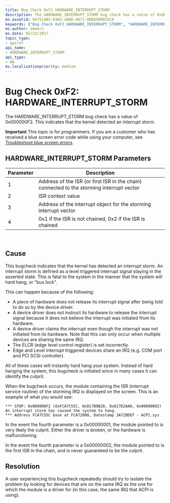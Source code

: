 ```yaml
---
title: Bug Check 0xF2 HARDWARE_INTERRUPT_STORM
description: The HARDWARE_INTERRUPT_STORM bug check has a value of 0x000000F2. This indicates that the kernel detected an interrupt storm.
ms.assetid: 04751AB2-E9B3-40AD-A872-8DDA9B96C6CA
keywords: ["Bug Check 0xF2 HARDWARE_INTERRUPT_STORM", "HARDWARE_INTERRUPT_STORM"]
ms.author: domars
ms.date: 05/23/2017
topic_type:
- apiref
api_name:
- HARDWARE_INTERRUPT_STORM
api_type:
- NA
ms.localizationpriority: medium
---
```


# Bug Check 0xF2: HARDWARE\_INTERRUPT\_STORM


The HARDWARE\_INTERRUPT\_STORM bug check has a value of 0x000000F2. This indicates that the kernel detected an interrupt storm.

**Important** This topic is for programmers. If you are a customer who has received a blue screen error code while using your computer, see [Troubleshoot blue screen errors](https://windows.microsoft.com/windows-10/troubleshoot-blue-screen-errors).

## HARDWARE\_INTERRUPT\_STORM Parameters


| Parameter | Description                                                                               |
|-----------|-------------------------------------------------------------------------------------------|
| 1         | Address of the ISR (or first ISR in the chain) connected to the storming interrupt vector |
| 2         | ISR context value                                                                         |
| 3         | Address of the interrupt object for the storming interrupt vector                         |
| 4         | 0x1 if the ISR is not chained, 0x2 if the ISR is chained                                  |

 

Cause
-----

This bugcheck indicates that the kernel has detected an interrupt storm. An interrupt storm is defined as a level triggered interrupt signal staying in the asserted state. This is fatal to the system in the manner that the system will hard hang, or "bus lock".

This can happen because of the following:

-   A piece of hardware does not release its interrupt signal after being told to do so by the device driver.
-   A device driver does not instruct its hardware to release the interrupt signal because it does not believe the interrupt was initiated from its hardware.
-   A device driver claims the interrupt even though the interrupt was not initiated from its hardware. Note that this can only occur when multiple devices are sharing the same IRQ.
-   The ELCR (edge level control register) is set incorrectly.
-   Edge and Level interrupt triggered devices share an IRQ (e.g. COM port and PCI SCSI controller).

All of these cases will instantly hard hang your system. Instead of hard hanging the system, this bugcheck is initiated since in many cases it can identify the culprit.

When the bugcheck occurs, the module containing the ISR (interrupt service routine) of the storming IRQ is displayed on the screen. This is an example of what you would see:

```
*** STOP: 0x000000F2 (0xFCA7C55C, 0x817B9B28, 0x817D2AA0, 0x00000002)
An interrupt storm has caused the system to hang.
*** Address FCA7C55C base at FCA72000, Datestamp 3A72BDEF - ACPI.sys
```

In the event the fourth parameter is a 0x00000001, the module pointed to is very likely the culprit. Either the driver is broken, or the hardware is malfunctioning.

In the event the fourth parameter is a 0x00000002, the module pointed to is the first ISR in the chain, and is never guaranteed to be the culprit.

Resolution
----------

A user experiencing this bugcheck repeatedly should try to isolate the problem by looking for devices that are on the same IRQ as the one for which the module is a driver for (in this case, the same IRQ that ACPI is using).

 

 




